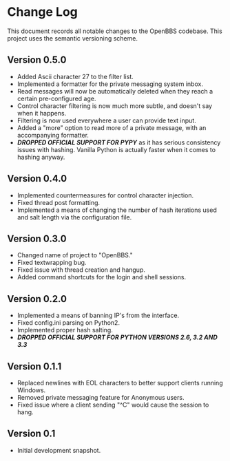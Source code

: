 Change Log
==========
This document records all notable changes to the OpenBBS codebase.
This project uses the semantic versioning scheme.


**Version 0.5.0**
-----------------
* Added Ascii character 27 to the filter list.
* Implemented a formatter for the private messaging system inbox.
* Read messages will now be automatically deleted when they reach a certain pre-configured age.
* Control character filtering is now much more subtle, and doesn't say when it happens.
* Filtering is now used everywhere a user can provide text input.
* Added a "more" option to read more of a private message, with an accompanying formatter.
* **_DROPPED OFFICIAL SUPPORT FOR PYPY_** as it has serious consistency issues with hashing. Vanilla Python is actually faster when it comes to hashing anyway.


**Version 0.4.0**
-----------------
* Implemented countermeasures for control character injection.
* Fixed thread post formatting.
* Implemented a means of changing the number of hash iterations used and salt length via the configuration file.


**Version 0.3.0**
-----------------
* Changed name of project to "OpenBBS."
* Fixed textwrapping bug.
* Fixed issue with thread creation and hangup.
* Added command shortcuts for the login and shell sessions.


**Version 0.2.0**
-----------------
* Implemented a means of banning IP's from the interface.
* Fixed config.ini parsing on Python2.
* Implemented proper hash salting.
* **_DROPPED OFFICIAL SUPPORT FOR PYTHON VERSIONS 2.6, 3.2 AND 3.3_**


**Version 0.1.1**
---------------
* Replaced newlines with EOL characters to better support clients running Windows.
* Removed private messaging feature for Anonymous users.
* Fixed issue where a client sending "^C" would cause the session to hang.


**Version 0.1**
---------------
* Initial development snapshot.
